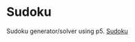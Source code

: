 # Sudoku
Sudoku generator/solver using p5. [Sudoku](https://editor.p5js.org/gaha210@gmail.com/full/Skaa344c7)